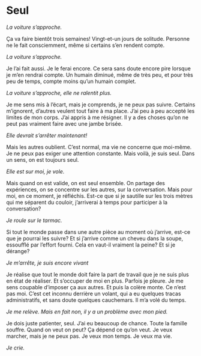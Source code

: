 # Seul

*La voiture s’approche.*

Ça va faire bientôt trois semaines! Vingt-et-un jours de solitude.
Personne ne le fait consciemment, même si certains s’en rendent compte.

*La voiture s’approche.*

Je l’ai fait aussi. Je le ferai encore. Ce sera sans doute encore pire
lorsque je m’en rendrai compte. Un humain diminué, même de très peu, 
et pour très peu de temps, compte moins qu’un humain complet.

*La voiture s’approche, elle ne ralentit plus.*

Je me sens mis à l’écart, mais je comprends, je ne peux pas suivre.
Certains m’ignorent, d’autres veulent tout faire à ma place.
J’ai peu à peu accepté les limites de mon corps. J’ai appris à me
résigner. Il y a des choses qu’on ne peut pas vraiment faire avec
une jambe brisée.

*Elle devrait s’arrêter maintenant!*

Mais les autres oublient. C’est normal, ma vie ne concerne que
moi-même. Je ne peux pas exiger une attention constante. Mais 
voilà, je suis seul. Dans un sens, on est toujours seul.

*Elle est sur moi, je vole.*

Mais quand on est valide, on est seul ensemble. On partage des
expériences, on se concentre sur les autres, sur la conversation.
Mais pour moi, en ce moment, je réfléchis. Est-ce que si je sautille
sur les trois mètres qui me séparent du couloir, j’arriverai à temps
pour participer à la conversation?

*Je roule sur le tarmac.*

Si tout le monde passe dans une autre pièce au moment où j’arrive,
est-ce que je pourrai les suivre? Et si j’arrive comme un cheveu dans
la soupe, essoufflé par l’effort fourni. Cela en vaut-il vraiment
la peine? Et si je dérange?

*Je m’arrête, je suis encore vivant*

Je réalise que tout le monde doit faire la part de travail que je
ne suis plus en état de réaliser. Et s’occuper de moi en plus.
Parfois je pleure. Je me sens coupable d’imposer ça aux autres.
Et puis la colère monte. Ce n’est pas moi. C’est cet inconnu
derrière un volant, qui a eu quelques tracas administratifs,
et sans doute quelques cauchemars. Il m’a volé du temps.

*Je me relève. Mais en fait non, il y a un problème avec mon pied.*

Je dois juste patienter, seul. J’ai eu beaucoup de chance. Toute la 
famille souffre. Quand on veut on peut? Ça dépend ce qu’on veut. Je 
veux marcher, mais je ne peux pas. Je veux mon temps. Je veux ma vie.

*Je crie.*
